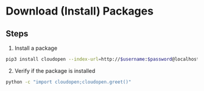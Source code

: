 # Download (Install) Packages

## Steps
1. Install a package
```bash
pip3 install cloudopen --index-url=http://$username:$password@localhost:8080 --trusted-host=http://localhost
```

2. Verify if the package is installed
```bash
python -c "import cloudopen;cloudopen.greet()"
```
